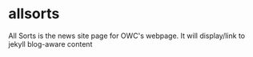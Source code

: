 # allsorts
All Sorts is the news site page for OWC's webpage. It will display/link to jekyll blog-aware content 
